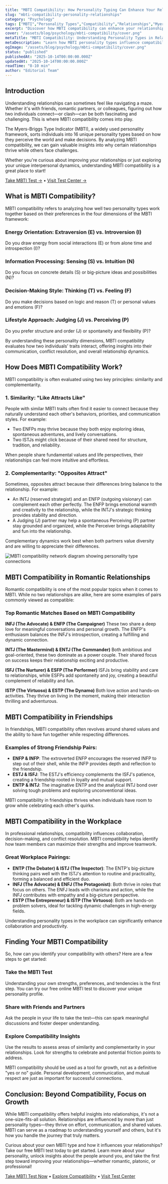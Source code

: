 ```yaml
---
title: "MBTI Compatibility: How Personality Typing Can Enhance Your Relationships"
slug: "mbti-compatibility-personality-relationships"
category: "Psychology"
tags: ["MBTI","Personality Types","Compatibility","Relationships","Myers-Briggs","Communication"]
excerpt: "Discover how MBTI compatibility can enhance your relationships—from romantic partnerships to friendships and workplace dynamics."
cover: "/assets/blog/psychology/mbti-compatibility/cover.png"
metaTitle: "MBTI Compatibility: Understanding Personality Types in Relationships"
metaDescription: "Learn how MBTI personality types influence compatibility in romantic relationships, friendships, and workplace dynamics."
ogImage: "/assets/blog/psychology/mbti-compatibility/cover.png"
status: "published"
publishedAt: "2025-10-14T00:00:00.000Z"
updatedAt: "2025-10-14T00:00:00.000Z"
readTime: "8-10 min"
author: "Editorial Team"
---
```


## Introduction

Understanding relationships can sometimes feel like navigating a maze. Whether it's with friends, romantic partners, or colleagues, figuring out how two individuals connect—or clash—can be both fascinating and challenging. This is where MBTI compatibility comes into play.

The Myers-Briggs Type Indicator (MBTI), a widely used personality framework, sorts individuals into 16 unique personality types based on how they perceive the world and make decisions. By analyzing MBTI compatibility, we can gain valuable insights into why certain relationships thrive while others face challenges.

Whether you're curious about improving your relationships or just exploring your unique interpersonal dynamics, understanding MBTI compatibility is a great place to start!

[Take MBTI Test →](/mbti) • [Visit Test Center →](/tests)

## What is MBTI Compatibility?

MBTI compatibility refers to analyzing how well two personality types work together based on their preferences in the four dimensions of the MBTI framework:

### Energy Orientation: Extraversion (E) vs. Introversion (I)
Do you draw energy from social interactions (E) or from alone time and introspection (I)?

### Information Processing: Sensing (S) vs. Intuition (N)
Do you focus on concrete details (S) or big-picture ideas and possibilities (N)?

### Decision-Making Style: Thinking (T) vs. Feeling (F)
Do you make decisions based on logic and reason (T) or personal values and emotions (F)?

### Lifestyle Approach: Judging (J) vs. Perceiving (P)
Do you prefer structure and order (J) or spontaneity and flexibility (P)?

By understanding these personality dimensions, MBTI compatibility evaluates how two individuals' traits interact, offering insights into their communication, conflict resolution, and overall relationship dynamics.

## How Does MBTI Compatibility Work?

MBTI compatibility is often evaluated using two key principles: similarity and complementarity.

### 1. Similarity: "Like Attracts Like"
People with similar MBTI traits often find it easier to connect because they naturally understand each other's behaviors, priorities, and communication styles. For example:

- Two ENFPs may thrive because they both enjoy exploring ideas, spontaneous adventures, and lively conversations.
- Two ISTJs might click because of their shared need for structure, tradition, and reliability.

When people share fundamental values and life perspectives, their relationships can feel more intuitive and effortless.

### 2. Complementarity: "Opposites Attract"
Sometimes, opposites attract because their differences bring balance to the relationship. For example:

- An INTJ (reserved strategist) and an ENFP (outgoing visionary) can complement each other perfectly. The ENFP brings emotional warmth and creativity to the relationship, while the INTJ's strategic thinking provides stability and direction.
- A Judging (J) partner may help a spontaneous Perceiving (P) partner stay grounded and organized, while the Perceiver brings adaptability and fun into the relationship.

Complementary dynamics work best when both partners value diversity and are willing to appreciate their differences.

![MBTI compatibility network diagram showing personality type connections](/assets/blog/psychology/mbti-compatibility/inline-1.png)

## MBTI Compatibility in Romantic Relationships

Romantic compatibility is one of the most popular topics when it comes to MBTI. While no two relationships are alike, here are some examples of pairs commonly viewed as compatible:

### Top Romantic Matches Based on MBTI Compatibility

**INFJ (The Advocate) & ENFP (The Campaigner)**
These two share a deep love for meaningful conversations and personal growth. The ENFP's enthusiasm balances the INFJ's introspection, creating a fulfilling and dynamic connection.

**INTJ (The Mastermind) & ENTJ (The Commander)**
Both ambitious and goal-oriented, these two dominate as a power couple. Their shared focus on success keeps their relationship exciting and productive.

**ISFJ (The Nurturer) & ESFP (The Performer)**
ISFJs bring stability and care to relationships, while ESFPs add spontaneity and joy, creating a beautiful complement of reliability and fun.

**ISTP (The Virtuoso) & ESTP (The Dynamo)**
Both love action and hands-on activities. They thrive on living in the moment, making their interaction thrilling and adventurous.

## MBTI Compatibility in Friendships

In friendships, MBTI compatibility often revolves around shared values and the ability to have fun together while respecting differences.

### Examples of Strong Friendship Pairs:

- **ENFP & INFP**: The extroverted ENFP encourages the reserved INFP to step out of their shell, while the INFP provides depth and reflection to the friendship.
- **ESTJ & ISFJ**: The ESTJ's efficiency complements the ISFJ's patience, creating a friendship rooted in loyalty and mutual support.
- **ENTP & INTJ**: The imaginative ENTP and the analytical INTJ bond over solving tough problems and exploring unconventional ideas.

MBTI compatibility in friendships thrives when individuals have room to grow while celebrating each other's quirks.

## MBTI Compatibility in the Workplace

In professional relationships, compatibility influences collaboration, decision-making, and conflict resolution. MBTI compatibility helps identify how team members can maximize their strengths and improve teamwork.

### Great Workplace Pairings:

- **ENTP (The Debater) & ISTJ (The Inspector)**: The ENTP's big-picture thinking pairs well with the ISTJ's attention to routine and practicality, forming a balanced and efficient duo.
- **INFJ (The Advocate) & ENFJ (The Protagonist)**: Both thrive in roles that focus on others. The ENFJ leads with charisma and action, while the INFJ contributes with empathy and a big-picture perspective.
- **ESTP (The Entrepreneur) & ISTP (The Virtuoso)**: Both are hands-on problem solvers, ideal for tackling dynamic challenges in high-energy fields.

Understanding personality types in the workplace can significantly enhance collaboration and productivity.

## Finding Your MBTI Compatibility

So, how can you identify your compatibility with others? Here are a few steps to get started:

### Take the MBTI Test
Understanding your own strengths, preferences, and tendencies is the first step. You can try our free online MBTI test to discover your unique personality profile.

### Share with Friends and Partners
Ask the people in your life to take the test—this can spark meaningful discussions and foster deeper understanding.

### Explore Compatibility Insights
Use the results to assess areas of similarity and complementarity in your relationships. Look for strengths to celebrate and potential friction points to address.

MBTI compatibility should be used as a tool for growth, not as a definitive "yes or no" guide. Personal development, communication, and mutual respect are just as important for successful connections.

## Conclusion: Beyond Compatibility, Focus on Growth

While MBTI compatibility offers helpful insights into relationships, it's not a one-size-fits-all solution. Relationships are influenced by more than just personality types—they thrive on effort, communication, and shared values. MBTI can serve as a roadmap to understanding yourself and others, but it's how you handle the journey that truly matters.

Curious about your own MBTI type and how it influences your relationships? Take our free MBTI test today to get started. Learn more about your personality, unlock insights about the people around you, and take the first step toward improving your relationships—whether romantic, platonic, or professional!

[Take MBTI Test Now](/mbti) • [Explore Compatibility](/mbti) • [Visit Test Center](/tests)

